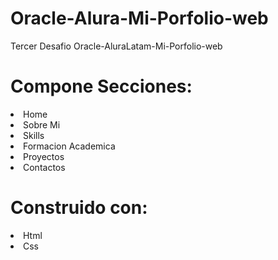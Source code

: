 # Oracle-Alura-Mi-Porfolio-web
Tercer Desafio Oracle-AluraLatam-Mi-Porfolio-web


# Compone Secciones:

<li>Home</li>
<li>Sobre Mi</li>
<li>Skills</li>
<li>Formacion Academica</li>
<li>Proyectos</li>
<li>Contactos</li>

# Construido con:
<li>Html</li>
<li>Css</li>
